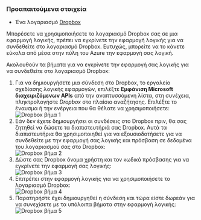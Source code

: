 ### <a name="prerequisites"></a>Προαπαιτούμενα στοιχεία
- Ένα λογαριασμό [Dropbox](https://www.Dropbox.com/) 

Μπορέσετε να χρησιμοποιήσετε το λογαριασμό Dropbox σας σε μια εφαρμογή λογικής, πρέπει να εγκρίνετε την εφαρμογή λογικής για να συνδεθείτε στο λογαριασμό Dropbox. Ευτυχώς, μπορείτε να το κάνετε εύκολα από μέσα στην πύλη του Azure την εφαρμογή σας λογική. 

Ακολουθούν τα βήματα για να εγκρίνετε την εφαρμογή σας λογικής για να συνδεθείτε στο λογαριασμό Dropbox:

1. Για να δημιουργήσετε μια σύνδεση στο Dropbox, το εργαλείο σχεδίασης λογικής εφαρμογών, επιλέξτε **Εμφάνιση Microsoft διαχειριζόμενων APIs** από την αναπτυσσόμενη λίστα, στη συνέχεια, πληκτρολογήστε *Dropbox* στο πλαίσιο αναζήτησης. Επιλέξτε το έναυσμα ή την ενέργεια που θα θέλατε να χρησιμοποιήσετε:  
  ![Dropbox βήμα 1](./media/connectors-create-api-dropbox/dropbox-1.png)
2. Εάν δεν έχετε δημιουργήσει οι συνδέσεις στο Dropbox πριν, θα σας ζητηθεί να δώσετε τα διαπιστευτήριά σας Dropbox. Αυτά τα διαπιστευτήρια θα χρησιμοποιηθεί για να εξουσιοδοτήσετε για να συνδεθείτε με την εφαρμογή σας λογικής και πρόσβαση σε δεδομένα του λογαριασμού σας στο Dropbox:  
  ![Dropbox βήμα 2](./media/connectors-create-api-dropbox/dropbox-2.png)
3. Δώστε σας Dropbox όνομα χρήστη και τον κωδικό πρόσβασης για να εγκρίνετε την εφαρμογή σας λογικής:  
  ![Dropbox βήμα 3](./media/connectors-create-api-dropbox/dropbox-3.png)   
4. Επιτρέπει στην εφαρμογή λογικής για να χρησιμοποιήσετε το λογαριασμό Dropbox:  
  ![Dropbox βήμα 4](./media/connectors-create-api-dropbox/dropbox-4.png)
5. Παρατηρήστε έχει δημιουργηθεί η σύνδεση και τώρα είστε δωρεάν για να συνεχίσετε με τα υπόλοιπα βήματα στην εφαρμογή λογικής:  
  ![Dropbox βήμα 5](./media/connectors-create-api-dropbox/dropbox-5.png)   
